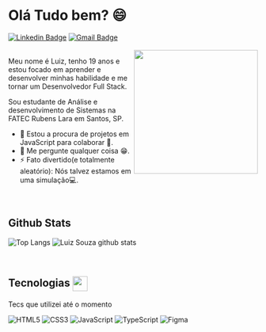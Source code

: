# Olá Tudo bem? 😄 

[![Linkedin Badge](https://img.shields.io/badge/-LuizSouz404-blue?style=flat-square&logo=Linkedin&logoColor=white&link=https://www.linkedin.com/in/luiz-augusto-souza-21a568176/)](https://www.linkedin.com/in/luiz-augusto-souza-21a568176/)
[![Gmail Badge](https://img.shields.io/badge/-luiz.souz404@gmail.com-c14438?style=flat-square&logo=Gmail&logoColor=white&link=mailto:luiz.souz404@gmail.com)](mailto:luiz.souz404@gmail.com)
<br>
<br>
<img src="https://camo.githubusercontent.com/c18ad7d1f4275841d1d83ecd438d3fe514b1788f171259834f73fda02c719205/68747470733a2f2f7061312e6e61727669692e636f6d2f363538302f383039386336653932303733373638383965656230353332643966356130373233633464373366355f68712e676966" width="250px" align="right">

Meu nome é Luiz, tenho 19 anos e estou focado em aprender e desenvolver minhas habilidade e me tornar um Desenvolvedor Full Stack.

Sou estudante de Análise e desenvolvimento de Sistemas na FATEC Rubens Lara em Santos, SP.

- 👯 Estou a procura de projetos em JavaScript para colaborar 🤝.
- 💬 Me pergunte qualquer coisa 😁.
- ⚡ Fato divertido(e totalmente aleatório): Nós talvez estamos em uma simulação💻.

<br>

## Github Stats

![Top Langs](https://github-readme-stats.vercel.app/api/top-langs/?username=LuizSouz404&show_icons=true&theme=omni&hide=TeX&layout=compact) 
![Luiz Souza github stats](https://github-readme-stats.vercel.app/api?username=LuizSouz404&show_icons=true&theme=omni&count_private=true&hide=contribs)

<br>

##  Tecnologias <img src="https://media3.giphy.com/media/a2AIeCFeYFUTMj8scI/giphy.gif" width="30px" align="center">

<p>Tecs que utilizei até o momento</p>

![HTML5](https://img.shields.io/badge/HTML5-E34F26?style=for-the-badge&logo=html5&logoColor=white)
![CSS3](https://img.shields.io/badge/CSS3-1572B6?style=for-the-badge&logo=css3&logoColor=white)
![JavaScript](https://img.shields.io/badge/JavaScript-F7DF1E?style=for-the-badge&logo=javascript&logoColor=black)
![TypeScript](https://img.shields.io/badge/-TypeScript-0088cc?style=for-the-badge&logo=typescript&logoColor=white)
![Figma](https://img.shields.io/badge/Figma-2C2C2C?style=for-the-badge&logo=figma&logoColor=white)
